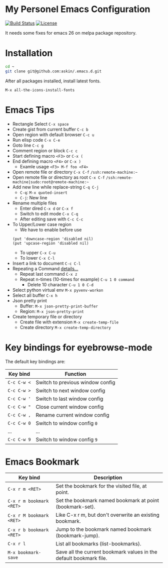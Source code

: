 # My Personel Emacs Configuration

[![Build Status](https://travis-ci.org/askin/.emacs.d.svg?branch=master)](https://travis-ci.org/askin/.emacs.d)
[![License](http://img.shields.io/:license-gpl3-blue.svg)](http://www.gnu.org/licenses/gpl-3.0.html)

It needs some fixes for emacs 26 on melpa package repository.

# Installation
```bash
cd ~
git clone git@github.com:askin/.emacs.d.git
```

After all packages installed, install latest fonts.

    M-x all-the-icons-install-fonts

# Emacs Tips
* Rectangle Select `C-x space`
* Create gist from current buffer `C-c b`
* Open region with default browser `C-c u`
* Run elisp code `C-x C-e`
* Goto line `C-c g`
* Comment region or block `C-c c`
* Start defining macro `<F3>` or `C-x (`
* End defining macro `<F4>` or `C-x )`
  * Examle usage `<F3> M-f foo <F4>`
* Open remote file or directory `C-x C-f` `/ssh:remote-machine:~`
* Open remote file or directory as root `C-x C-f` `/ssh:remote-machine|sudo:root@remote-machine:~`
* Add new line while replace-string `C-q C-j`
  * `C-q`: `M-x quoted-insert`
  * `C-j`: New line
* Rename multiple files
  * Enter dired `C-x d` or `C-x f`
  * Switch to edit mode `C-x C-q`
  * After editing save with `C-c C-c`
* To Upper/Lower case region
  * We have to enable before use
  ```elisp
  (put 'downcase-region 'disabled nil)
  (put 'upcase-region 'disabled nil)
  ```
  * To upper `C-x C-u`
  * To lower `C-x C-l`
* Insert a link to document `C-c C-l`
* Repeating a Command [details...](https://www.gnu.org/software/emacs/manual/html_node/emacs/Repeating.html "More Details...")
  * Repeat last command `C-x z`
  * Repeat n-times (10-times for example) `C-u 1 0 command`
    * Delete 10 character `C-u 1 0 C-d`
* Select python virtual env `M-x pyvenv-workon`
* Select all buffer `C-x h`
* Json pretty print
  * Buffer: `M-x json-pretty-print-buffer`
  * Region: `M-x json-pretty-print`
* Create temporary file or directory
  * Create file with extension `M-x create-temp-file`
  * Create directory `M-x create-temp-directory`

# Key bindings for eyebrowse-mode
The default key bindings are:

| Key bind    | Function                         |
|-------------|----------------------------------|
| `C-c C-w <` | Switch to previous window config |
| `C-c C-w >` | Switch to next window config     |
| `C-c C-w '` | Switch to last window config     |
| `C-c C-w "` | Close current window config      |
| `C-c C-w ,` | Rename current window config     |
| `C-c C-w 0` | Switch to window config `0`      |
| ...         | ...                              |
| `C-c C-w 9` | Switch to window config `9`      |

# Emacs Bookmark

| Key bind                 | Description                                                        |
|--------------------------|--------------------------------------------------------------------|
| `C-x r m <RET>`          | Set the bookmark for the visited file, at point.                   |
| `C-x r m bookmark <RET>` | Set the bookmark named bookmark at point (bookmark-set).           |
| `C-x r M bookmark <RET>` | Like C-x r m, but don't overwrite an existing bookmark.            |
| `C-x r b bookmark <RET>` | Jump to the bookmark named bookmark (bookmark-jump).               |
| `C-x r l`                | List all bookmarks (list-bookmarks).                               |
| `M-x bookmark-save`      | Save all the current bookmark values in the default bookmark file. |
